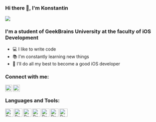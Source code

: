 ### Hi there 👋, I'm Konstantin

![](https://komarev.com/ghpvc/?username=iosconstantine)

### I'm a student of GeekBrains University at the faculty of iOS Development
- 💻 I like to write code
- 📚 I'm constantly learning new things
- 💪 I'll do all my best to become a good iOS developer

### Connect with me:

[<img align="left" alt="VladKalachev | Instagram" width="22px" src="https://cdn-icons.flaticon.com/png/512/2504/premium/2504918.png?token=exp=1638279427~hmac=110e01c0c98cdc171f4c15aee7bfc973" />][instagram]
[<img align="left" alt="VladKalachev | VK" width="22px" src="https://cdn-icons.flaticon.com/png/512/3938/premium/3938083.png?token=exp=1638279365~hmac=2775b9cd61361d302a9e6f1fcd1fa898" />][vk]

<br />

### Languages and Tools:

<img align="left" alt="React" width="26px" src="https://assets.website-files.com/600315d4e6156584cf7eab87/60055a6e92761bec328eb100_Swift.png" />
<img align="left" alt="React" width="26px" src="https://assets.website-files.com/600315d4e6156584cf7eab87/60055c1c8209eeafc5afc04b_xcode.png" />
<img align="left" alt="React" width="26px" src="https://cdn.freebiesupply.com/logos/large/2x/cocoapods-logo-png-transparent.png" />
<img align="left" alt="React" width="26px" src="https://i0.wp.com/intopsite.ru/wp-content/uploads/2018/03/git.png" />
<img align="left" alt="React" width="26px" src="https://assets.website-files.com/600315d4e6156584cf7eab87/60055faac147313d5e5639dd_iTunes%20Connect.png" />
<img align="left" alt="React" width="26px" src="https://assets.website-files.com/600315d4e6156584cf7eab87/600560064d3dcbe625b8810c_json_blue.png" />
<img align="left" alt="React" width="26px" src="https://assets.website-files.com/600315d4e6156584cf7eab87/60055e5bde7bfe556f418b26_realmio.svg" />


[instagram]: https://www.instagram.com/constantine_tishchenko
[vk]: https://vk.com/iosconstantine
<br />
